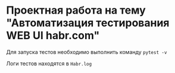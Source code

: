 # Проектная работа на тему "Автоматизация тестирования WEB UI habr.com"

Для запуска тестов необходимо выполнить команду `pytest -v`

Логи тестов находятся в `Habr.log`